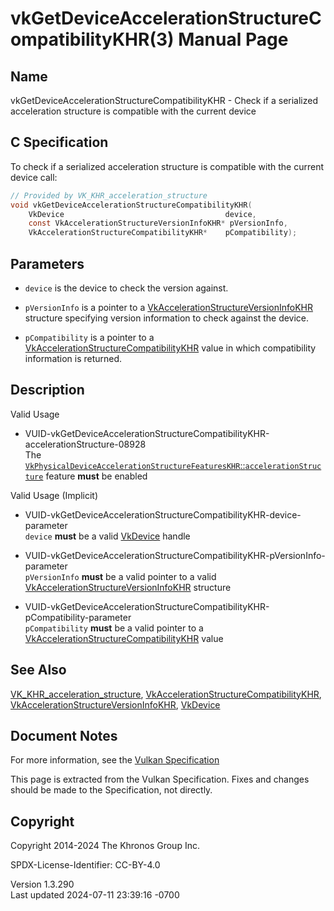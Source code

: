 # vkGetDeviceAccelerationStructureCompatibilityKHR(3) Manual Page

## Name

vkGetDeviceAccelerationStructureCompatibilityKHR - Check if a serialized
acceleration structure is compatible with the current device



## <a href="#_c_specification" class="anchor"></a>C Specification

To check if a serialized acceleration structure is compatible with the
current device call:

``` c
// Provided by VK_KHR_acceleration_structure
void vkGetDeviceAccelerationStructureCompatibilityKHR(
    VkDevice                                    device,
    const VkAccelerationStructureVersionInfoKHR* pVersionInfo,
    VkAccelerationStructureCompatibilityKHR*    pCompatibility);
```

## <a href="#_parameters" class="anchor"></a>Parameters

- `device` is the device to check the version against.

- `pVersionInfo` is a pointer to a
  [VkAccelerationStructureVersionInfoKHR](https://registry.khronos.org/vulkan/specs/1.3-extensions/man/html/VkAccelerationStructureVersionInfoKHR.html)
  structure specifying version information to check against the device.

- `pCompatibility` is a pointer to a
  [VkAccelerationStructureCompatibilityKHR](https://registry.khronos.org/vulkan/specs/1.3-extensions/man/html/VkAccelerationStructureCompatibilityKHR.html)
  value in which compatibility information is returned.

## <a href="#_description" class="anchor"></a>Description

Valid Usage

- <a
  href="#VUID-vkGetDeviceAccelerationStructureCompatibilityKHR-accelerationStructure-08928"
  id="VUID-vkGetDeviceAccelerationStructureCompatibilityKHR-accelerationStructure-08928"></a>
  VUID-vkGetDeviceAccelerationStructureCompatibilityKHR-accelerationStructure-08928  
  The <a
  href="https://registry.khronos.org/vulkan/specs/1.3-extensions/html/vkspec.html#features-accelerationStructure"
  target="_blank"
  rel="noopener"><code>VkPhysicalDeviceAccelerationStructureFeaturesKHR</code>::<code>accelerationStructure</code></a>
  feature **must** be enabled

Valid Usage (Implicit)

- <a
  href="#VUID-vkGetDeviceAccelerationStructureCompatibilityKHR-device-parameter"
  id="VUID-vkGetDeviceAccelerationStructureCompatibilityKHR-device-parameter"></a>
  VUID-vkGetDeviceAccelerationStructureCompatibilityKHR-device-parameter  
  `device` **must** be a valid [VkDevice](https://registry.khronos.org/vulkan/specs/1.3-extensions/man/html/VkDevice.html) handle

- <a
  href="#VUID-vkGetDeviceAccelerationStructureCompatibilityKHR-pVersionInfo-parameter"
  id="VUID-vkGetDeviceAccelerationStructureCompatibilityKHR-pVersionInfo-parameter"></a>
  VUID-vkGetDeviceAccelerationStructureCompatibilityKHR-pVersionInfo-parameter  
  `pVersionInfo` **must** be a valid pointer to a valid
  [VkAccelerationStructureVersionInfoKHR](https://registry.khronos.org/vulkan/specs/1.3-extensions/man/html/VkAccelerationStructureVersionInfoKHR.html)
  structure

- <a
  href="#VUID-vkGetDeviceAccelerationStructureCompatibilityKHR-pCompatibility-parameter"
  id="VUID-vkGetDeviceAccelerationStructureCompatibilityKHR-pCompatibility-parameter"></a>
  VUID-vkGetDeviceAccelerationStructureCompatibilityKHR-pCompatibility-parameter  
  `pCompatibility` **must** be a valid pointer to a
  [VkAccelerationStructureCompatibilityKHR](https://registry.khronos.org/vulkan/specs/1.3-extensions/man/html/VkAccelerationStructureCompatibilityKHR.html)
  value

## <a href="#_see_also" class="anchor"></a>See Also

[VK_KHR_acceleration_structure](https://registry.khronos.org/vulkan/specs/1.3-extensions/man/html/VK_KHR_acceleration_structure.html),
[VkAccelerationStructureCompatibilityKHR](https://registry.khronos.org/vulkan/specs/1.3-extensions/man/html/VkAccelerationStructureCompatibilityKHR.html),
[VkAccelerationStructureVersionInfoKHR](https://registry.khronos.org/vulkan/specs/1.3-extensions/man/html/VkAccelerationStructureVersionInfoKHR.html),
[VkDevice](https://registry.khronos.org/vulkan/specs/1.3-extensions/man/html/VkDevice.html)

## <a href="#_document_notes" class="anchor"></a>Document Notes

For more information, see the <a
href="https://registry.khronos.org/vulkan/specs/1.3-extensions/html/vkspec.html#vkGetDeviceAccelerationStructureCompatibilityKHR"
target="_blank" rel="noopener">Vulkan Specification</a>

This page is extracted from the Vulkan Specification. Fixes and changes
should be made to the Specification, not directly.

## <a href="#_copyright" class="anchor"></a>Copyright

Copyright 2014-2024 The Khronos Group Inc.

SPDX-License-Identifier: CC-BY-4.0

Version 1.3.290  
Last updated 2024-07-11 23:39:16 -0700
